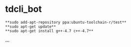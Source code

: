 # tdcli_bot
```
**sudo add-apt-repository ppa:ubuntu-toolchain-r/test**
**sudo apt-get update**
**sudo apt-get install g++-4.7 c++-4.7**
```

**...**

